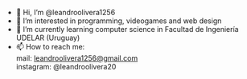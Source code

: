 - 👋 Hi, I’m @leandroolivera1256
- 👀 I’m interested in programming, videogames and web design
- 🌱 I’m currently learning computer science in Facultad de Ingeniería UDELAR (Uruguay)
- 📫 How to reach me:  
  mail: leandroolivera1256@gmail.com  
  instagram: @leandroolivera20
  

<!---
leandroolivera1256/leandroolivera1256 is a ✨ special ✨ repository because its `README.md` (this file) appears on your GitHub profile.
You can click the Preview link to take a look at your changes.
--->

